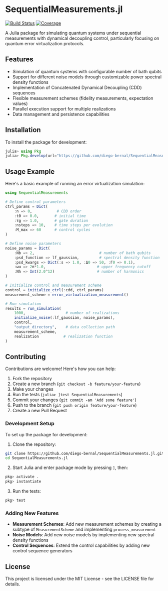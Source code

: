 # SequentialMeasurements.jl

[![Build Status](https://github.com/diego-bernal/SequentialMeasurements.jl/actions/workflows/CI.yml/badge.svg?branch=main)](https://github.com/diego-bernal/SequentialMeasurements.jl/actions/workflows/CI.yml?query=branch%3Amain)
[![Coverage](https://codecov.io/gh/diego-bernal/SequentialMeasurements.jl/branch/main/graph/badge.svg)](https://codecov.io/gh/diego-bernal/SequentialMeasurements.jl)

A Julia package for simulating quantum systems under sequential measurements with dynamical decoupling control, particularly focusing on quantum error virtualization protocols.

## Features

- Simulation of quantum systems with configurable number of bath qubits
- Support for different noise models through customizable power spectral density functions
- Implementation of Concatenated Dynamical Decoupling (CDD) sequences
- Flexible measurement schemes (fidelity measurements, expectation values)
- Parallel execution support for multiple realizations
- Data management and persistence capabilities

## Installation

To install the package for development:

```julia
julia> using Pkg
julia> Pkg.develop(url="https://github.com/diego-bernal/SequentialMeasurements.jl.git")
```

## Usage Example

Here's a basic example of running an error virtualization simulation:

```julia
using SequentialMeasurements

# Define control parameters
ctrl_params = Dict(
    :n => 0,           # CDD order
    :t0 => 0.0,       # initial time
    :τg => 1.0,       # gate duration
    :nsteps => 10,    # time steps per evolution
    :M_max => 60      # control cycles
)

# Define noise parameters
noise_params = Dict(
    :Nb => 2,                             # number of bath qubits
    :psd_function => lf_gaussian,         # spectral density function
    :psd_kwargs => Dict(:s => 1.0, :Δ0 => 50, :Γ0 => 0.1),
    :ωu => 2π*1.0,                       # upper frequency cutoff
    :Nh => Int(2.0^12)                   # number of harmonics
)

# Initialize control and measurement scheme
control = initialize_ctrl(:cdd, ctrl_params)
measurement_scheme = error_virtualization_measurement()

# Run simulation
results = run_simulation(
    1000,                  # number of realizations
    initialize_noise(:lf_gaussian, noise_params),
    control,
    "output_directory",    # data collection path
    measurement_scheme,
    realization           # realization function
)
```

## Contributing

Contributions are welcome! Here's how you can help:

1. Fork the repository
2. Create a new branch (`git checkout -b feature/your-feature`)
3. Make your changes
4. Run the tests (`julia> ]test SequentialMeasurements`)
5. Commit your changes (`git commit -am 'Add some feature'`)
6. Push to the branch (`git push origin feature/your-feature`)
7. Create a new Pull Request

### Development Setup

To set up the package for development:

1. Clone the repository:
```bash
git clone https://github.com/diego-bernal/SequentialMeasurements.jl.git
cd SequentialMeasurements.jl
```

2. Start Julia and enter package mode by pressing `]`, then:
```julia
pkg> activate .
pkg> instantiate
```

3. Run the tests:
```julia
pkg> test
```

### Adding New Features

- **Measurement Schemes**: Add new measurement schemes by creating a subtype of `MeasurementScheme` and implementing `process_measurement`
- **Noise Models**: Add new noise models by implementing new spectral density functions
- **Control Sequences**: Extend the control capabilities by adding new control sequence generators

## License

This project is licensed under the MIT License - see the LICENSE file for details.
